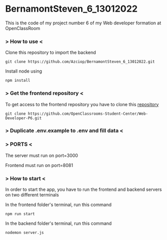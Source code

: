 # BernamontSteven_6_13012022

This is the code of my project number 6 of my Web developer formation at OpenClassRoom

### > How to use <

Clone this repository to import the backend

```
git clone https://github.com/Azciop/BernamontSteven_6_13012022.git
```

Install node using

```
npm install
```

### > Get the frontend repository <

To get access to the frontend repository you have to clone this [repository](https://github.com/OpenClassrooms-Student-Center/Web-Developer-P6)

```
git clone https://github.com/OpenClassrooms-Student-Center/Web-Developer-P6.git
```

### > Duplicate .env.example to .env and fill data <

### > PORTS <

The server must run on port=3000

Frontend must run on port=8081

### > How to start <

In order to start the app, you have to run the frontend and backend servers on two different terminals

In the frontend folder's terminal, run this command

```
npm run start
```

In the backend folder's terminal, run this command

```
nodemon server.js
```
